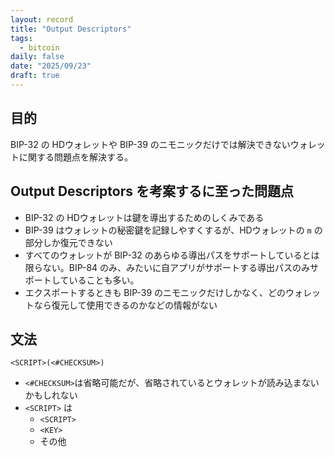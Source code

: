 ```yaml
---
layout: record
title: "Output Descriptors"
tags:
  - bitcoin
daily: false
date: "2025/09/23"
draft: true
---
```


## 目的

BIP-32 の HDウォレットや BIP-39 のニモニックだけでは解決できないウォレットに関する問題点を解決する。

## Output Descriptors を考案するに至った問題点

* BIP-32 の HDウォレットは鍵を導出するためのしくみである
* BIP-39 はウォレットの秘密鍵を記録しやすくするが、HDウォレットの `m` の部分しか復元できない
* すべてのウォレットが BIP-32 のあらゆる導出パスをサポートしているとは限らない。BIP-84 のみ、みたいに自アプリがサポートする導出パスのみサポートしていることも多い。
* エクスポートするときも BIP-39 のニモニックだけしかなく、どのウォレットなら復元して使用できるのかなどの情報がない

## 文法

`<SCRIPT>(<#CHECKSUM>)`
  * `<#CHECKSUM>`は省略可能だが、省略されているとウォレットが読み込まないかもしれない
  * `<SCRIPT>` は
    * `<SCRIPT>`
    * `<KEY>`
    * その他


